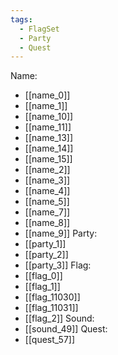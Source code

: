 ```yaml
---
tags:
  - FlagSet
  - Party
  - Quest
---
```

Name:
- [[name_0]]
- [[name_1]]
- [[name_10]]
- [[name_11]]
- [[name_13]]
- [[name_14]]
- [[name_15]]
- [[name_2]]
- [[name_3]]
- [[name_4]]
- [[name_5]]
- [[name_7]]
- [[name_8]]
- [[name_9]]
Party:
- [[party_1]]
- [[party_2]]
- [[party_3]]
Flag:
- [[flag_0]]
- [[flag_1]]
- [[flag_11030]]
- [[flag_11031]]
- [[flag_2]]
Sound:
- [[sound_49]]
Quest:
- [[quest_57]]
